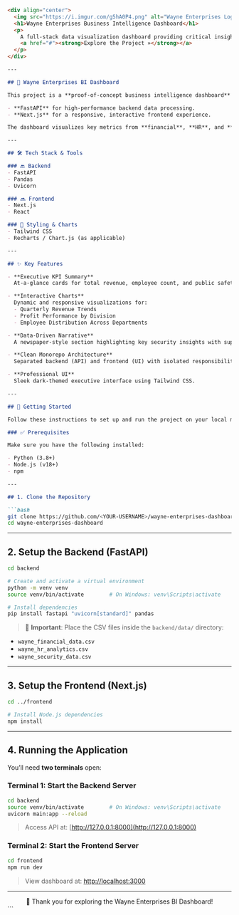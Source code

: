 ````markdown
<div align="center">
  <img src="https://i.imgur.com/g5hA0P4.png" alt="Wayne Enterprises Logo" width="150"/>
  <h1>Wayne Enterprises Business Intelligence Dashboard</h1>
  <p>
    A full-stack data visualization dashboard providing critical insights into the operations of Wayne Enterprises.<br/>
    <a href="#"><strong>Explore the Project »</strong></a>
  </p>
</div>

---

## 🧠 Wayne Enterprises BI Dashboard

This project is a **proof-of-concept business intelligence dashboard** built for the executive team at Wayne Enterprises. It uses:

- **FastAPI** for high-performance backend data processing.
- **Next.js** for a responsive, interactive frontend experience.

The dashboard visualizes key metrics from **financial**, **HR**, and **security** operations data to support strategic decision-making.

---

## 🛠️ Tech Stack & Tools

### 🔙 Backend
- FastAPI
- Pandas
- Uvicorn

### 🔜 Frontend
- Next.js
- React

### 🎨 Styling & Charts
- Tailwind CSS
- Recharts / Chart.js (as applicable)

---

## ✨ Key Features

- **Executive KPI Summary**  
  At-a-glance cards for total revenue, employee count, and public safety scores.

- **Interactive Charts**  
  Dynamic and responsive visualizations for:
  - Quarterly Revenue Trends
  - Profit Performance by Division
  - Employee Distribution Across Departments

- **Data-Driven Narrative**  
  A newspaper-style section highlighting key security insights with supporting trend charts.

- **Clean Monorepo Architecture**  
  Separated backend (API) and frontend (UI) with isolated responsibilities.

- **Professional UI**  
  Sleek dark-themed executive interface using Tailwind CSS.

---

## 🚀 Getting Started

Follow these instructions to set up and run the project on your local machine.

### ✅ Prerequisites

Make sure you have the following installed:

- Python (3.8+)
- Node.js (v18+)
- npm

---

## 1. Clone the Repository

```bash
git clone https://github.com/<YOUR-USERNAME>/wayne-enterprises-dashboard.git
cd wayne-enterprises-dashboard
````

---

## 2. Setup the Backend (FastAPI)

```bash
cd backend

# Create and activate a virtual environment
python -m venv venv
source venv/bin/activate        # On Windows: venv\Scripts\activate

# Install dependencies
pip install fastapi "uvicorn[standard]" pandas
```

> 🔔 **Important**: Place the CSV files inside the `backend/data/` directory:

* `wayne_financial_data.csv`
* `wayne_hr_analytics.csv`
* `wayne_security_data.csv`

---

## 3. Setup the Frontend (Next.js)

```bash
cd ../frontend

# Install Node.js dependencies
npm install
```

---

## 4. Running the Application

You’ll need **two terminals** open:

### Terminal 1: Start the Backend Server

```bash
cd backend
source venv/bin/activate        # On Windows: venv\Scripts\activate
uvicorn main:app --reload
```

> Access API at: [http://127.0.0.1:8000](http://127.0.0.1:8000)

### Terminal 2: Start the Frontend Server

```bash
cd frontend
npm run dev
```

> View dashboard at: [http://localhost:3000](http://localhost:3000)

---

<div align="center">
  🎉 Thank you for exploring the Wayne Enterprises BI Dashboard!
</div>
```